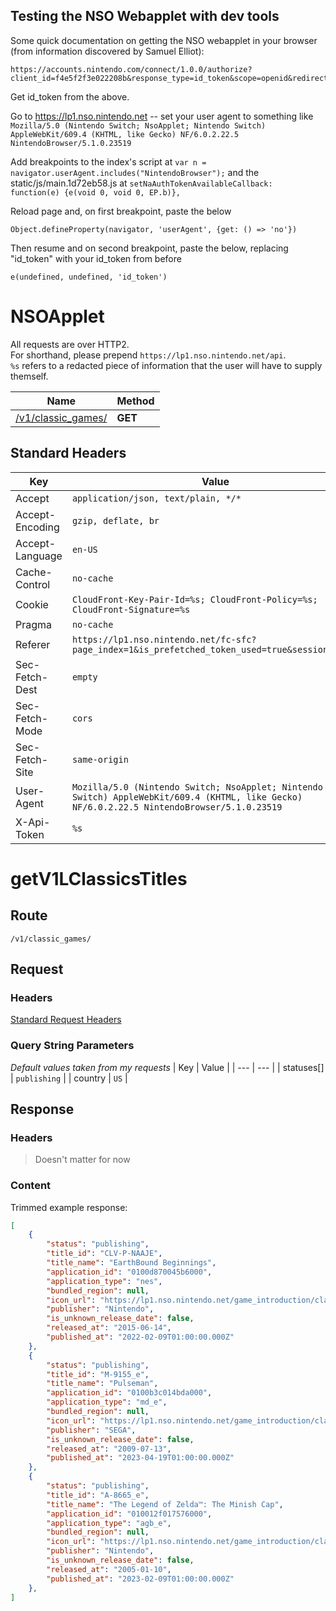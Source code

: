 ## Testing the NSO Webapplet with dev tools

Some quick documentation on getting the NSO webapplet in your browser (from information discovered by Samuel Elliot):
```
https://accounts.nintendo.com/connect/1.0.0/authorize?client_id=f4e5f2f3e022208b&response_type=id_token&scope=openid&redirect_uri=nintendo://lhub.nx.sys&state=a
```
Get id_token from the above.

Go to <https://lp1.nso.nintendo.net> -- set your user agent to something like `Mozilla/5.0 (Nintendo Switch; NsoApplet; Nintendo Switch) AppleWebKit/609.4 (KHTML, like Gecko) NF/6.0.2.22.5 NintendoBrowser/5.1.0.23519`

Add breakpoints to the index's script at `var n = navigator.userAgent.includes("NintendoBrowser");` and the static/js/main.1d72eb58.js at `setNaAuthTokenAvailableCallback: function(e) {e(void 0, void 0, EP.b)},`

Reload page and, on first breakpoint, paste the below
```
Object.defineProperty(navigator, 'userAgent', {get: () => 'no'})
```
Then resume and on second breakpoint, paste the below, replacing "id_token" with your id_token from before
```
e(undefined, undefined, 'id_token')
```

# NSOApplet

All requests are over HTTP2.  
For shorthand, please prepend `https://lp1.nso.nintendo.net/api`.  
`%s` refers to a redacted piece of information that the user will have to supply themself.

| Name | Method |
| --- | --- |
| [/v1/classic_games/](#getv1lclassicstitles) | **GET** |

## Standard Headers
| Key | Value |
| --- | --- |
| Accept | `application/json, text/plain, */*` |
| Accept-Encoding | `gzip, deflate, br` |
| Accept-Language | `en-US` |
| Cache-Control | `no-cache` |
| Cookie | `CloudFront-Key-Pair-Id=%s; CloudFront-Policy=%s; CloudFront-Signature=%s` |
| Pragma | `no-cache` |
| Referer | `https://lp1.nso.nintendo.net/fc-sfc?page_index=1&is_prefetched_token_used=true&session_id=%s` |
| Sec-Fetch-Dest | `empty` |
| Sec-Fetch-Mode | `cors` |
| Sec-Fetch-Site | `same-origin` |
| User-Agent | `Mozilla/5.0 (Nintendo Switch; NsoApplet; Nintendo Switch) AppleWebKit/609.4 (KHTML, like Gecko) NF/6.0.2.22.5 NintendoBrowser/5.1.0.23519` |
| X-Api-Token | `%s` |

# getV1LClassicsTitles
## Route
`/v1/classic_games/`
## Request
### Headers
[Standard Request Headers](#standard-headers)
### Query String Parameters
*Default values taken from my requests*
| Key | Value |
| --- | --- |
| statuses[] | `publishing` |
| country | `US` |
## Response
### Headers
> Doesn't matter for now

### Content
Trimmed example response:
```json
[
    {
        "status": "publishing",
        "title_id": "CLV-P-NAAJE",
        "title_name": "EarthBound Beginnings",
        "application_id": "0100d870045b6000",
        "application_type": "nes",
        "bundled_region": null,
        "icon_url": "https://lp1.nso.nintendo.net/game_introduction/classic_game/icon/320/CLV-P-NAAJE.webp",
        "publisher": "Nintendo",
        "is_unknown_release_date": false,
        "released_at": "2015-06-14",
        "published_at": "2022-02-09T01:00:00.000Z"
    },
    {
        "status": "publishing",
        "title_id": "M-9155_e",
        "title_name": "Pulseman",
        "application_id": "0100b3c014bda000",
        "application_type": "md_e",
        "bundled_region": null,
        "icon_url": "https://lp1.nso.nintendo.net/game_introduction/classic_game/icon/476/M-9155_e.webp",
        "publisher": "SEGA",
        "is_unknown_release_date": false,
        "released_at": "2009-07-13",
        "published_at": "2023-04-19T01:00:00.000Z"
    },
    {
        "status": "publishing",
        "title_id": "A-8665_e",
        "title_name": "The Legend of Zelda™: The Minish Cap",
        "application_id": "010012f017576000",
        "application_type": "agb_e",
        "bundled_region": null,
        "icon_url": "https://lp1.nso.nintendo.net/game_introduction/classic_game/icon/448/A-8665_e.webp",
        "publisher": "Nintendo",
        "is_unknown_release_date": false,
        "released_at": "2005-01-10",
        "published_at": "2023-02-09T01:00:00.000Z"
    },
]
```
